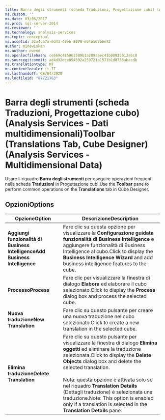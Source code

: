 ```yaml
---
title: Barra degli strumenti (scheda Traduzioni, Progettazione cubi) (Analysis Services-Dati multidimensionali) | Microsoft Docs
ms.custom: ''
ms.date: 03/06/2017
ms.prod: sql-server-2014
ms.reviewer: ''
ms.technology: analysis-services
ms.topic: conceptual
ms.assetid: 22a4ca7a-0d43-47eb-8078-eb4b167b6e72
author: minewiskan
ms.author: owend
ms.openlocfilehash: ce669c415962589b1a289aaec41b08033b13a6c8
ms.sourcegitcommit: ad4d92dce894592a259721a1571b1d8736abacdb
ms.translationtype: MT
ms.contentlocale: it-IT
ms.lasthandoff: 08/04/2020
ms.locfileid: "87721763"
---
```

# <a name="toolbar-translations-tab-cube-designer-analysis-services---multidimensional-data"></a><span data-ttu-id="3bed5-102">Barra degli strumenti (scheda Traduzioni, Progettazione cubo) (Analysis Services - Dati multidimensionali)</span><span class="sxs-lookup"><span data-stu-id="3bed5-102">Toolbar (Translations Tab, Cube Designer) (Analysis Services - Multidimensional Data)</span></span>
  <span data-ttu-id="3bed5-103">Usare il riquadro **Barra degli strumenti** per eseguire operazioni frequenti nella scheda **Traduzioni** in Progettazione cubi.</span><span class="sxs-lookup"><span data-stu-id="3bed5-103">Use the **Toolbar** pane to perform common operations on the **Translations** tab in Cube Designer.</span></span>  
  
## <a name="options"></a><span data-ttu-id="3bed5-104">Opzioni</span><span class="sxs-lookup"><span data-stu-id="3bed5-104">Options</span></span>  
  
|<span data-ttu-id="3bed5-105">Opzione</span><span class="sxs-lookup"><span data-stu-id="3bed5-105">Option</span></span>|<span data-ttu-id="3bed5-106">Descrizione</span><span class="sxs-lookup"><span data-stu-id="3bed5-106">Description</span></span>|  
|------------|-----------------|  
|<span data-ttu-id="3bed5-107">**Aggiungi funzionalità di Business Intelligence**</span><span class="sxs-lookup"><span data-stu-id="3bed5-107">**Add Business Intelligence**</span></span>|<span data-ttu-id="3bed5-108">Fare clic su questa opzione per visualizzare la **Configurazione guidata funzionalità di Business Intelligence** e aggiungere funzionalità di Business Intelligence al cubo.</span><span class="sxs-lookup"><span data-stu-id="3bed5-108">Click to display the **Business Intelligence Wizard** and add business intelligence features to the cube.</span></span>|  
|<span data-ttu-id="3bed5-109">**Processo**</span><span class="sxs-lookup"><span data-stu-id="3bed5-109">**Process**</span></span>|<span data-ttu-id="3bed5-110">Fare clic per visualizzare la finestra di dialogo **Elabora** ed elaborare il cubo selezionato.</span><span class="sxs-lookup"><span data-stu-id="3bed5-110">Click to display the **Process** dialog box and process the selected cube.</span></span>|  
|<span data-ttu-id="3bed5-111">**Nuova traduzione**</span><span class="sxs-lookup"><span data-stu-id="3bed5-111">**New Translation**</span></span>|<span data-ttu-id="3bed5-112">Fare clic su questo pulsante per creare una nuova traduzione nel cubo selezionato.</span><span class="sxs-lookup"><span data-stu-id="3bed5-112">Click to create a new translation in the selected cube.</span></span>|  
|<span data-ttu-id="3bed5-113">**Elimina traduzione**</span><span class="sxs-lookup"><span data-stu-id="3bed5-113">**Delete Translation**</span></span>|<span data-ttu-id="3bed5-114">Fare clic su questo pulsante per visualizzare la finestra di dialogo **Elimina oggetti** ed eliminare la traduzione selezionata.</span><span class="sxs-lookup"><span data-stu-id="3bed5-114">Click to display the **Delete Objects** dialog box and delete the selected translation.</span></span><br /><br /> <span data-ttu-id="3bed5-115">Nota: questa opzione è attivata solo se nel riquadro **Translation Details** (Dettagli traduzione) è selezionata una traduzione.</span><span class="sxs-lookup"><span data-stu-id="3bed5-115">Note: This option is enabled only if a translation is selected in the **Translation Details** pane.</span></span>|  
  
  
